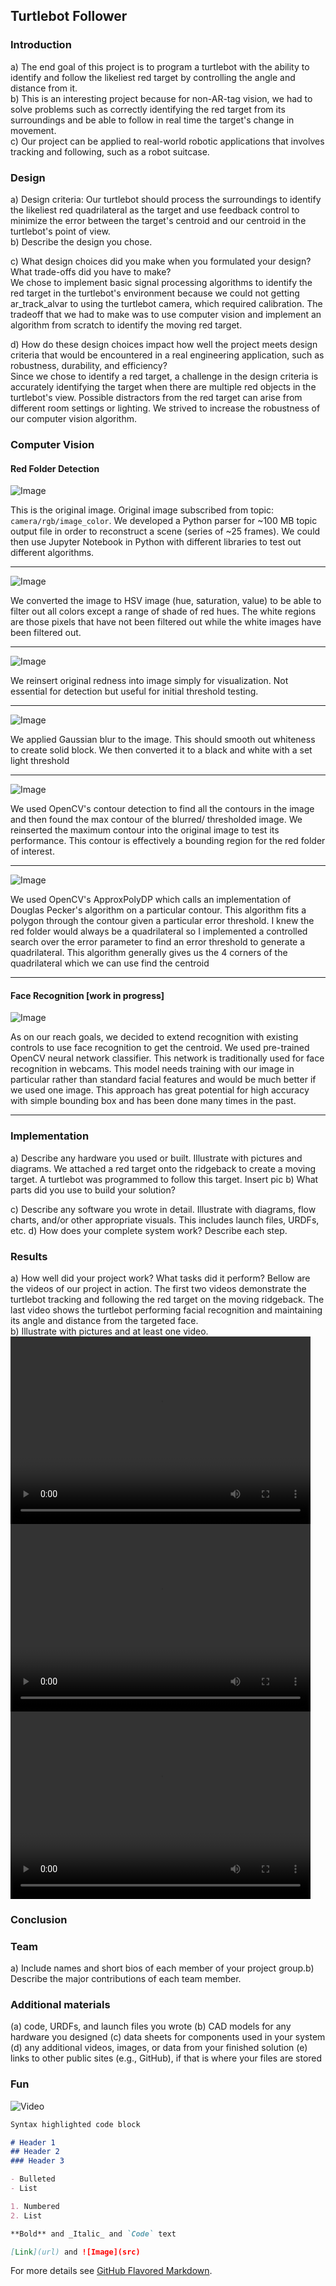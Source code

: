 ## Turtlebot Follower

### Introduction
a) The end goal of this project is to program a turtlebot with the ability to identify and follow the likeliest red target by controlling the angle and distance from it.  
b) This is an interesting project because for non-AR-tag vision, we had to solve problems such as correctly identifying the red target from its surroundings and be able to follow in real time the target's change in movement.  
c) Our project can be applied to real-world robotic applications that involves tracking and following, such as a robot suitcase.  

### Design
a) Design criteria: 
Our turtlebot should process the surroundings to identify the likeliest red quadrilateral as the target and use feedback control to minimize the error between the target's centroid and our centroid in the turtlebot's point of view.   
b) Describe the design you chose.

c) What design choices did you make when you formulated your design? What trade-offs did you have to make?   
We chose to implement basic signal processing algorithms to identify the red target in the turtlebot's environment because we could not getting ar_track_alvar to using the turtlebot camera, which required calibration.  The tradeoff that we had to make was to use computer vision and implement an algorithm from scratch to identify the moving red target.

d) How do these design choices impact how well the project meets design criteria that would be encountered in a real engineering application, such as robustness, durability, and efficiency?  
Since we chose to identify a red target, a challenge in the design criteria is accurately identifying the target when there are multiple red objects in the turtlebot's view.  Possible distractors from the red target can arise from different room settings or lighting.  We strived to increase the robustness of our computer vision algorithm.  

### Computer Vision

#### Red Folder Detection

 ![Image](PresentationImages/final-proj3.png)
    
This is the original image. Original image subscribed from topic: ```camera/rgb/image_color```. We developed a Python parser for ~100 MB topic output file in order to reconstruct a scene (series of ~25 frames). We could then use Jupyter Notebook in Python with different libraries to test out different algorithms. 


---

![Image](PresentationImages/final-proj4.png)

We converted the image to HSV image (hue, saturation, value) to be able to filter out all colors except a range of shade of red hues. The white regions are those pixels that have not been filtered out while the white images have been filtered out.

--- 

![Image](PresentationImages/final-proj5.png)


We reinsert original redness into image simply for visualization. Not essential for detection but useful for initial threshold testing. 

--- 

![Image](PresentationImages/final-proj6.png)

We applied Gaussian blur to the image. This should smooth out whiteness to create solid block. We then converted it to a black and white with a set light threshold

---

![Image](PresentationImages/screenshot328.png)

We used OpenCV's contour detection to find all the contours in the image and then found the max contour of the blurred/ thresholded image. We reinserted the maximum contour into the original image to test its performance. This contour is effectively a bounding region for the red folder of interest.

---

![Image](PresentationImages/screenshot329.png)

We used OpenCV's ApproxPolyDP which calls an implementation of Douglas Pecker's algorithm on a particular contour. This algorithm fits a polygon through the contour given a particular error threshold. I knew the red folder would always be a quadrilateral so I implemented a controlled search over the error parameter to find an error threshold to generate a quadrilateral. This algorithm generally gives us the 4 corners of the quadrilateral which we can use find the centroid

---

#### Face Recognition [work in progress]
![Image](PresentationImages/screenshot330.png)

As on our reach goals, we decided to extend recognition with existing controls to use face recognition to get the centroid. We used pre-trained OpenCV neural network classifier. This network is traditionally used for face recognition in webcams. This model needs training with our image in particular rather than standard facial features and would be much better if we used one image. This approach has great potential for high accuracy with simple bounding box and has been done many times in the past.


---

### Implementation
a) Describe any hardware you used or built. Illustrate with pictures and diagrams.
We attached a red target onto the ridgeback to create a moving target.  A turtlebot was programmed to follow this target.
Insert pic
b) What parts did you use to build your solution?

c) Describe any software you wrote in detail. Illustrate with diagrams, flow charts, and/or other appropriate visuals. This includes launch files, URDFs, etc.
d) How does your complete system work? Describe each step.

### Results
a) How well did your project work? What tasks did it perform? 
Bellow are the videos of our project in action.  The first two videos demonstrate the turtlebot tracking and following the red target on the moving ridgeback.  The last video shows the turtlebot performing facial recognition and maintaining its angle and distance from the targeted face.  
b) Illustrate with pictures and at least one video.
<video src="demovideos/red.mp4" width="480" height="300" controls preload></video>
<video src="demovideos/red2.mp4" width="480" height="300" controls preload></video>
<video src="demovideos/face_detection.mp4" width="480" height="300" controls preload></video>

### Conclusion

### Team
a) Include names and short bios of each member of your project group.b) Describe the major contributions of each team member.

### Additional materials
(a) code, URDFs, and launch files you wrote (b) CAD models for any hardware you designed
(c) data sheets for components used in your system
(d) any additional videos, images, or data from your finished solution
(e) links to other public sites (e.g., GitHub), if that is where your files are stored

### Fun

![Video](PresentationImages/funRidgeback.gif)

```markdown
Syntax highlighted code block

# Header 1
## Header 2
### Header 3

- Bulleted
- List

1. Numbered
2. List

**Bold** and _Italic_ and `Code` text

[Link](url) and ![Image](src)
```

For more details see [GitHub Flavored Markdown](https://guides.github.com/features/mastering-markdown/).
